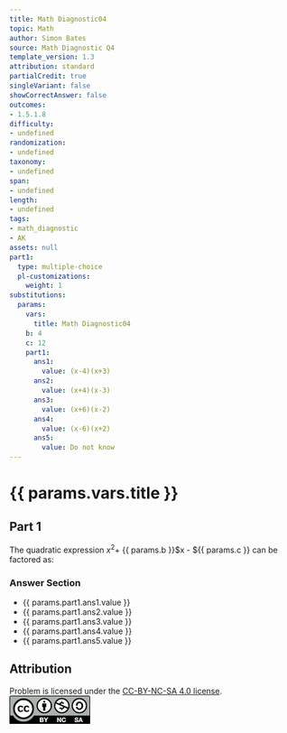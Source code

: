 ```yaml
---
title: Math Diagnostic04
topic: Math
author: Simon Bates
source: Math Diagnostic Q4
template_version: 1.3
attribution: standard
partialCredit: true
singleVariant: false
showCorrectAnswer: false
outcomes:
- 1.5.1.8
difficulty:
- undefined
randomization:
- undefined
taxonomy:
- undefined
span:
- undefined
length:
- undefined
tags:
- math_diagnostic
- AK
assets: null
part1:
  type: multiple-choice
  pl-customizations:
    weight: 1
substitutions:
  params:
    vars:
      title: Math Diagnostic04
    b: 4
    c: 12
    part1:
      ans1:
        value: (x-4)(x+3)
      ans2:
        value: (x+4)(x-3)
      ans3:
        value: (x+6)(x-2)
      ans4:
        value: (x-6)(x+2)
      ans5:
        value: Do not know
---
```

# {{ params.vars.title }}

## Part 1

The quadratic expression $x^2 +$ {{ params.b }}$x - ${{ params.c }} can be factored as:

### Answer Section

- {{ params.part1.ans1.value }}
- {{ params.part1.ans2.value }}
- {{ params.part1.ans3.value }}
- {{ params.part1.ans4.value }}
- {{ params.part1.ans5.value }}

## Attribution

Problem is licensed under the [CC-BY-NC-SA 4.0 license](https://creativecommons.org/licenses/by-nc-sa/4.0/).<br> ![The Creative Commons 4.0 license requiring attribution-BY, non-commercial-NC, and share-alike-SA license.](https://raw.githubusercontent.com/firasm/bits/master/by-nc-sa.png)
